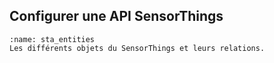 ## Configurer une API SensorThings
```{figure} img/congigure-loop.png
:name: sta_entities
Les différents objets du SensorThings et leurs relations.
```

